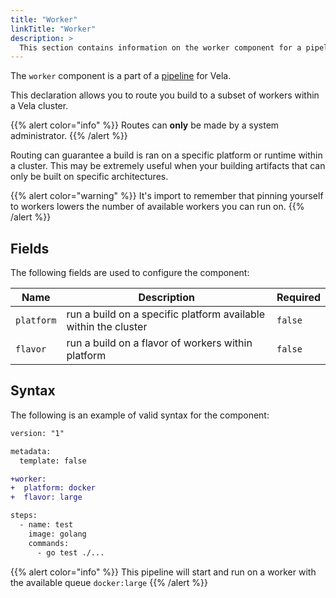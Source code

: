 ```yaml
---
title: "Worker"
linkTitle: "Worker"
description: >
  This section contains information on the worker component for a pipeline.
---
```


The `worker` component is a part of a [pipeline](/docs/concepts/pipeline/) for Vela.

This declaration allows you to route you build to a subset of workers within a Vela cluster.

{{% alert color="info" %}}
Routes can **only** be made by a system administrator. 
{{% /alert %}}

Routing can guarantee a build is ran on a specific platform or runtime within a cluster. This may be extremely useful when your building artifacts that can only be built on specific architectures.

{{% alert color="warning" %}}
It's import to remember that pinning yourself to workers lowers the number of available workers you can run on. 
{{% /alert %}}

## Fields

The following fields are used to configure the component:

| Name       | Description                                                     | Required |
| ---------- | --------------------------------------------------------------- | -------- |
| `platform` | run a build on a specific platform available within the cluster | `false`  |
| `flavor`   | run a build on a flavor of workers within platform              | `false`  |

## Syntax

The following is an example of valid syntax for the component:

```diff
version: "1"

metadata:
  template: false

+worker:
+  platform: docker
+  flavor: large

steps:
  - name: test
    image: golang
    commands:
      - go test ./...
```

{{% alert color="info" %}}
This pipeline will start and run on a worker with the available queue `docker:large`
{{% /alert %}}

